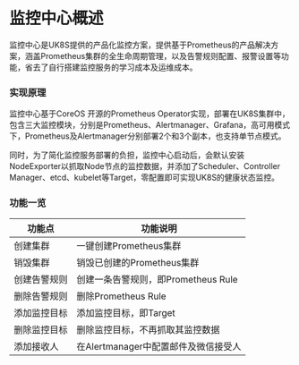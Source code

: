 # 监控中心概述

监控中心是UK8S提供的产品化监控方案，提供基于Prometheus的产品解决方案，涵盖Prometheus集群的全生命周期管理，以及告警规则配置、报警设置等功能，省去了自行搭建监控服务的学习成本及运维成本。

### 实现原理

监控中心基于CoreOS 开源的Prometheus
Operator实现，部署在UK8S集群中，包含三大监控模块，分别是Prometheus、Alertmanager、Grafana，高可用模式下，Prometheus及Alertmanager分别部署2个和3个副本，也支持单节点模式。

同时，为了简化监控服务部署的负担，监控中心启动后，会默认安装NodeExporter以抓取Node节点的监控数据，并添加了Scheduler、Controller
Manager、etcd、kubelet等Target，零配置即可实现UK8S的健康状态监控。

### 功能一览

| 功能点    | 功能说明                      |
| ------ | ------------------------- |
| 创建集群   | 一键创建Prometheus集群          |
| 销毁集群   | 销毁已创建的Prometheus集群        |
| 创建告警规则 | 创建一条告警规则，即Prometheus Rule |
| 删除告警规则 | 删除Prometheus Rule         |
| 添加监控目标 | 添加监控目标，即Target            |
| 删除监控目标 | 删除监控目标，不再抓取其监控数据          |
| 添加接收人  | 在Alertmanager中配置邮件及微信接受人  |
